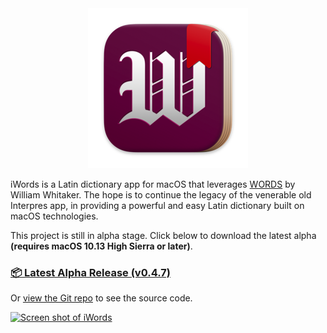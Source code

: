 <script async defer data-website-id="6cec7f4f-35d5-4b4b-8053-9f9ce2fd8a43" src="http://45.33.79.83:3000/umami.js"></script>

<center>
  <img width="256" 
       alt="iWords application icon" 
       src="icon256@1x.png">
</center>

iWords is a Latin dictionary app for macOS that leverages 
[WORDS](https://mk270.github.io/whitakers-words/) by William Whitaker. The hope is to continue the legacy of the 
venerable old Interpres app, in providing a powerful and easy
Latin dictionary built on macOS technologies.

This project is still in alpha stage. Click below to download the latest alpha **(requires macOS 10.13 High Sierra or later)**.

### [📦 Latest Alpha Release (v0.4.7)](https://github.com/dweiner13/iwords/releases/download/v0.4.7/iWords.zip)

Or [view the Git repo](https://github.com/dweiner13/iwords) to see the source code.
 
<a href="https://user-images.githubusercontent.com/2500910/114791452-95bdf500-9d54-11eb-9737-732701851621.png">
  <img width="540" 
       alt="Screen shot of iWords" 
       src="https://user-images.githubusercontent.com/2500910/114791400-7f179e00-9d54-11eb-89ef-12ad462cff73.png">
</a>
